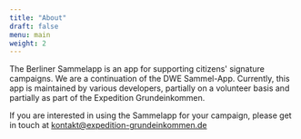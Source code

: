 ```yaml
---
title: "About"
draft: false
menu: main
weight: 2
---
```

The Berliner Sammelapp is an app for supporting citizens' signature campaigns. We are a continuation of the DWE Sammel-App. Currently, this app is maintained by various developers, partially on a volunteer basis and partially as part of the Expedition Grundeinkommen.

If you are interested in using the Sammelapp for your campaign, please get in touch at kontakt@expedition-grundeinkommen.de